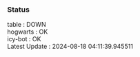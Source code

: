 ### Status


table : DOWN  
hogwarts : OK  
icy-bot : OK  
Latest Update : 2024-08-18 04:11:39.945511
